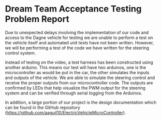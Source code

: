 # Dream Team Acceptance Testing Problem Report

Due to unexpected delays involving the implementation of our code and access to
the Dagne vehicle for testing we are unable to perform a test on the vehicle
itself and automated unit tests have not been written. However, we will be
performing a test of the code we have written for the steering control system.

Instead of testing on the video, a test harness has been constructed using
another arduino. This means our test will have two arduinos, one is the
microcontroller as would be put in the car, the other simulates the inputs and
outputs of the vehicle. We are able to simulate the steering control and receive
the proper outputs from our microcontroller code. The outputs are confirmed by
LEDs that help visualize the PWM output for the steering system and can be
verified through serial logging from the Arduinos.

In addition, a large portion of our project is the design documentation which
can be found in the GitHub repository
(https://github.com/aaguil10/ElectricVehicleMicroController).


